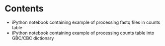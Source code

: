 # Contents

* iPython notebook containing example of processing fastq files in counts table
* iPython notebook containing example of processing counts table into GBC/CBC dictionary
